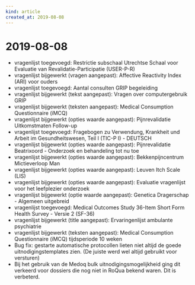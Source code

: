 ```yaml
---
kind: article
created_at: 2019-08-08
---
```


# 2019-08-08

* vragenlijst toegevoegd: Restrictie subschaal Utrechtse Schaal voor Evaluatie van Revalidatie-Participatie (USER-P-R)
* vragenlijst bijgewerkt (vragen aangepast): Affective Reactivity Index (ARI) voor ouders
* vragenlijst toegevoegd: Aantal consulten GRIP begeleiding
* vragenlijst bijgewerkt (tekst aangepast): Vragen over computergebruik GRIP
* vragenlijst bijgewerkt (teksten aangepast): Medical Consumption Questionnaire (iMCQ)
* vragenlijst bijgewerkt (opties waarde aangepast): Pijnrevalidatie Uitkomstmaten Follow-up
* vragenlijst toegevoegd: Fragebogen zu Verwendung, Krankheit und Arbeit im Gesundheitswesen, Teil I (TIC-P I) - DEUTSCH
* vragenlijst bijgewerkt (opties waarde aangepast): Pijnrevalidatie Beatrixoord - Onderzoek en behandeling tot nu toe
* vragenlijst bijgewerkt (opties waarde aangepast): Bekkenpijncentrum Mictieverloop Man
* vragenlijst bijgewerkt (opties waarde aangepast): Leuven Itch Scale (LIS)
* vragenlijst bijgewerkt (opties waarde aangepast): Evaluatie vragenlijst voor het leefplezier onderzoek
* vragenlijst bijgewerkt (optie waarde aangepast): Genetica Dragerschap - Algemeen uitgebreid
* vragenlijst toegevoegd: Medical Outcomes Study 36-Item Short Form Health Survey - Versie 2 (SF-36)
* vragenlijst bijgewerkt (title aangepast): Ervaringenlijst ambulante psychiatrie
* vragenlijst bijgewerkt (teksten aangepast): Medical Consumption Questionnaire (iMCQ) tijdsperiode 10 weken
* Bug fix: gestarte automatische protocollen lieten niet altijd de goede uitnodigingstemplates zien. (De juiste werd wel altijd gebruikt voor versturen)
* Bij het gebruik van de Medoq bulk uitnodigingsmogelijkheid ging dit verkeerd voor dossiers die nog niet in RoQua bekend waren. Dit is verbeterd.
